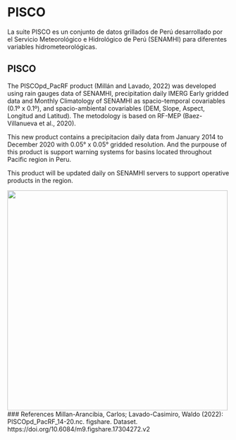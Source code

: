 # PISCO
La suite PISCO es un conjunto de datos grillados de Perú desarrollado por el Servicio Meteorológico e Hidrológico de Perú (SENAMHI) para diferentes variables hidrometeorológicas.

## PISCO
The PISCOpd_PacRF product (Millán and Lavado, 2022) was developed using rain gauges data of SENAMHI, precipitation daily IMERG Early gridded data and Monthly Climatology of SENAMHI as spacio-temporal covariables (0.1º x 0.1º), and spacio-ambiental covariables (DEM, Slope, Aspect, Longitud and Latitud). The metodology is based on RF-MEP (Baez-Villanueva et al., 2020).

This new product contains a precipitacion daily data from January 2014 to December 2020 with 0.05° x 0.05° gridded resolution. And the purpouse of this product is support warning systems for basins located throughout Pacific region in Peru.

This product will be updated daily on SENAMHI servers to support operative products in the region.

<!--![Alt Text](https://github.com/caemillan/PISCOpd_PacRF/blob/main/data/precGIF.gif)--!>

<img src="https://github.com/caemillan/PISCOpd_PacRF/blob/main/data/precGIF.gif" width="500" height="500" />


### References
Millan-Arancibia, Carlos; Lavado-Casimiro, Waldo (2022): PISCOpd_PacRF_14-20.nc. figshare. Dataset. https://doi.org/10.6084/m9.figshare.17304272.v2 

